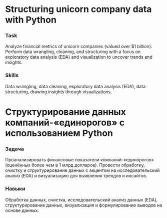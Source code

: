 # Structuring unicorn company data with Python

### Task  
Analyze financial metrics of unicorn companies (valued over $1 billion). Perform data wrangling, cleaning, and structuring with a focus on exploratory data analysis (EDA) and visualization to uncover trends and insights.

### Skills  
Data wrangling, data cleaning, exploratory data analysis (EDA), data structuring, drawing insights through visualizations.

# Структурирование данных компаний-«единорогов» с использованием Python

### Задача  
Проанализировать финансовые показатели компаний-«единорогов» (оценённых более чем в 1 млрд долларов). Провести обработку, очистку и структурирование данных с акцентом на исследовательский анализ (EDA) и визуализацию для выявления трендов и инсайтов.

### Навыки  
Обработка данных, очистка, исследовательский анализ данных (EDA), структурирование данных, визуализация и формулирование выводов на основе данных.
